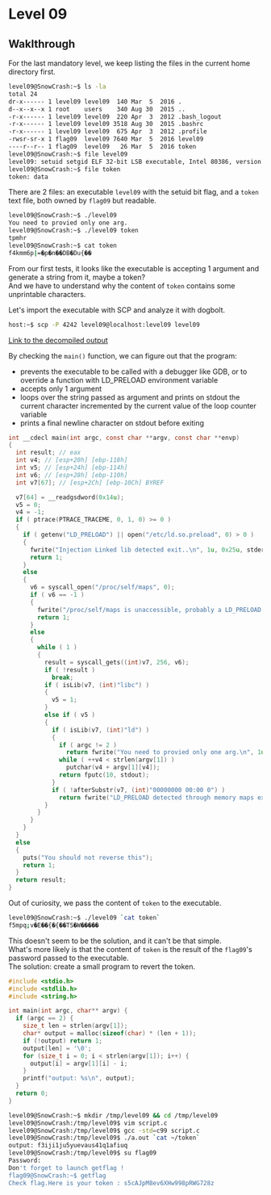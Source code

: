 # Level 09

## Waklthrough

For the last mandatory level, we keep listing the files in the current home directory first.

```bash
level09@SnowCrash:~$ ls -la
total 24
dr-x------ 1 level09 level09  140 Mar  5  2016 .
d--x--x--x 1 root    users    340 Aug 30  2015 ..
-r-x------ 1 level09 level09  220 Apr  3  2012 .bash_logout
-r-x------ 1 level09 level09 3518 Aug 30  2015 .bashrc
-r-x------ 1 level09 level09  675 Apr  3  2012 .profile
-rwsr-sr-x 1 flag09  level09 7640 Mar  5  2016 level09
----r--r-- 1 flag09  level09   26 Mar  5  2016 token
level09@SnowCrash:~$ file level09 
level09: setuid setgid ELF 32-bit LSB executable, Intel 80386, version 1 (SYSV), dynamically linked (uses shared libs), for GNU/Linux 2.6.24, BuildID[sha1]=0x0e1c5a0dfb537112250e1c78d5afec3104abb143, not stripped
level09@SnowCrash:~$ file token 
token: data
```

There are 2 files: an executable `level09` with the setuid bit flag, and a `token` text file, both owned by `flag09` but readable.

```bash
level09@SnowCrash:~$ ./level09 
You need to provied only one arg.
level09@SnowCrash:~$ ./level09 token
tpmhr
level09@SnowCrash:~$ cat token 
f4kmm6p|=�p�n��DB�Du{��
```

From our first tests, it looks like the executable is accepting 1 argument and generate a string from it, maybe a token?  
And we have to understand why the content of `token` contains some unprintable characters.

Let's import the executable with SCP and analyze it with dogbolt.

```bash
host:~$ scp -P 4242 level09@localhost:level09 level09
```

[Link to the decompiled output](https://dogbolt.org/?id=173c6b90-e0d8-4886-9fde-c92330912500)

By checking the `main()` function, we can figure out that the program:
- prevents the executable to be called with a debugger like GDB, or to override a function with LD_PRELOAD environment variable
- accepts only 1 argument
- loops over the string passed as argument and prints on stdout the current character incremented by the current value of the loop counter variable
- prints a final newline character on stdout before exiting

```c
int __cdecl main(int argc, const char **argv, const char **envp)
{
  int result; // eax
  int v4; // [esp+20h] [ebp-118h]
  int v5; // [esp+24h] [ebp-114h]
  int v6; // [esp+28h] [ebp-110h]
  int v7[67]; // [esp+2Ch] [ebp-10Ch] BYREF

  v7[64] = __readgsdword(0x14u);
  v5 = 0;
  v4 = -1;
  if ( ptrace(PTRACE_TRACEME, 0, 1, 0) >= 0 )
  {
    if ( getenv("LD_PRELOAD") || open("/etc/ld.so.preload", 0) > 0 )
    {
      fwrite("Injection Linked lib detected exit..\n", 1u, 0x25u, stderr);
      return 1;
    }
    else
    {
      v6 = syscall_open("/proc/self/maps", 0);
      if ( v6 == -1 )
      {
        fwrite("/proc/self/maps is unaccessible, probably a LD_PRELOAD attempt exit..\n", 1u, 0x46u, stderr);
        return 1;
      }
      else
      {
        while ( 1 )
        {
          result = syscall_gets((int)v7, 256, v6);
          if ( !result )
            break;
          if ( isLib(v7, (int)"libc") )
          {
            v5 = 1;
          }
          else if ( v5 )
          {
            if ( isLib(v7, (int)"ld") )
            {
              if ( argc != 2 )
                return fwrite("You need to provied only one arg.\n", 1u, 0x22u, stderr);
              while ( ++v4 < strlen(argv[1]) )
                putchar(v4 + argv[1][v4]);
              return fputc(10, stdout);
            }
            if ( !afterSubstr(v7, (int)"00000000 00:00 0") )
              return fwrite("LD_PRELOAD detected through memory maps exit ..\n", 1u, 0x30u, stderr);
          }
        }
      }
    }
  }
  else
  {
    puts("You should not reverse this");
    return 1;
  }
  return result;
}
```

Out of curiosity, we pass the content of `token` to the executable.

```bash
level09@SnowCrash:~$ ./level09 `cat token`
f5mpq;v�E��{�{��TS�W�����
```

This doesn't seem to be the solution, and it can't be that simple.  
What's more likely is that the content of `token` is the result of the `flag09`'s password passed to the executable.  
The solution: create a small program to revert the token.

```c
#include <stdio.h>
#include <stdlib.h>
#include <string.h>

int main(int argc, char** argv) {
  if (argc == 2) {
    size_t len = strlen(argv[1]);
    char* output = malloc(sizeof(char) * (len + 1));
    if (!output) return 1;
    output[len] = '\0';
    for (size_t i = 0; i < strlen(argv[1]); i++) {
      output[i] = argv[1][i] - i;
    }
    printf("output: %s\n", output);
  }
  return 0;
}
```

```bash
level09@SnowCrash:~$ mkdir /tmp/level09 && cd /tmp/level09
level09@SnowCrash:/tmp/level09$ vim script.c
level09@SnowCrash:/tmp/level09$ gcc -std=c99 script.c 
level09@SnowCrash:/tmp/level09$ ./a.out `cat ~/token`
output: f3iji1ju5yuevaus41q1afiuq
level09@SnowCrash:/tmp/level09$ su flag09
Password: 
Don't forget to launch getflag !
flag09@SnowCrash:~$ getflag
Check flag.Here is your token : s5cAJpM8ev6XHw998pRWG728z
```
